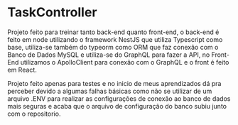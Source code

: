 # TaskController
Projeto feito para treinar tanto back-end quanto front-end, o back-end é feito em node utilizando o framework NestJS que utiliza Typescript como base, utiliza-se também 
do typeorm como ORM que faz conexão com o Banco de Dados MySQL e utiliza-se do GraphQL para fazer a API, no Front-End utilizamos o ApolloClient para conexão com o GraphQL
e o front é feito em React.

Projeto feito apenas para testes e no inicio de meus aprendizados dá pra perceber devido a algumas falhas básicas como não se utilizar de um arquivo .ENV para 
realizar as configurações de conexão ao banco de dados mais seguras e acaba que o arquivo de configuração do banco subiu junto com o repositorio.
